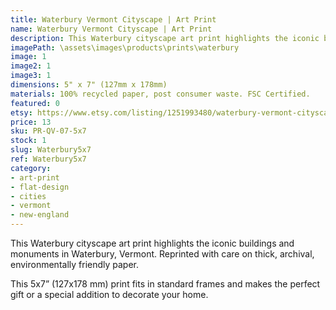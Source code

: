 ```yaml
---
title: Waterbury Vermont Cityscape | Art Print
name: Waterbury Vermont Cityscape | Art Print
description: This Waterbury cityscape art print highlights the iconic buildings and monuments in Stowe, Vermont. Reprinted with care on thick, archival, environmentally friendly paper.
imagePath: \assets\images\products\prints\waterbury
image: 1
image2: 1
image3: 1
dimensions: 5" x 7" (127mm x 178mm)
materials: 100% recycled paper, post consumer waste. FSC Certified.
featured: 0
etsy: https://www.etsy.com/listing/1251993480/waterbury-vermont-cityscape-art-print
price: 13
sku: PR-QV-07-5x7
stock: 1
slug: Waterbury5x7
ref: Waterbury5x7
category:
- art-print
- flat-design
- cities
- vermont
- new-england
---
```

This Waterbury cityscape art print highlights the iconic buildings and monuments in Waterbury, Vermont.
Reprinted with care on thick, archival, environmentally friendly paper.

This 5x7” (127x178 mm) print fits in standard frames and makes the perfect gift or a special addition to decorate your home.
